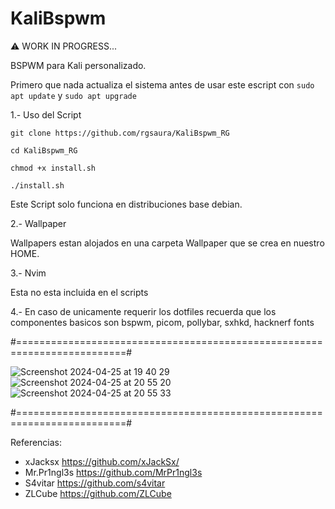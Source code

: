 # KaliBspwm

⚠️ WORK IN PROGRESS...

BSPWM para Kali personalizado.

Primero que nada actualiza el sistema antes de usar este escript con ```sudo apt update``` y ```sudo apt upgrade```

1.- Uso del Script 

```
git clone https://github.com/rgsaura/KaliBspwm_RG

cd KaliBspwm_RG

chmod +x install.sh

./install.sh
```

Este Script solo funciona en distribuciones base debian.

2.- Wallpaper

Wallpapers estan alojados en una carpeta Wallpaper que se crea en nuestro HOME.

3.- Nvim

Esta no esta incluida en el scripts

4.- En caso de unicamente requerir los dotfiles recuerda que los componentes basicos son bspwm, picom, pollybar, sxhkd, hacknerf fonts

#=========================================================================#

![Screenshot 2024-04-25 at 19 40 29](https://github.com/rgsaura/KaliBspwm_RG/assets/16281075/9df3ed30-bd05-492c-9a7f-548cc0550670)
![Screenshot 2024-04-25 at 20 55 20](https://github.com/rgsaura/KaliBspwm_RG/assets/16281075/94d43535-43b7-4102-9f7a-dabb8ce2a325)
![Screenshot 2024-04-25 at 20 55 33](https://github.com/rgsaura/KaliBspwm_RG/assets/16281075/36aca5ee-a486-4b20-908d-d3817e8408dd)


#=========================================================================#

Referencias:
- xJacksx https://github.com/xJackSx/
- Mr.Pr1ngl3s https://github.com/MrPr1ngl3s
- S4vitar https://github.com/s4vitar
- ZLCube https://github.com/ZLCube
